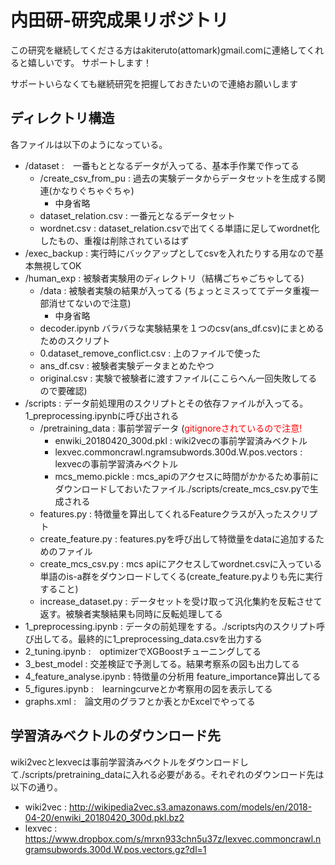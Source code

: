 # 内田研-研究成果リポジトリ
   この研究を継続してくださる方はakiteruto(attomark)gmail.comに連絡してくれると嬉しいです。
   サポートします！
   
   サポートいらなくても継続研究を把握しておきたいので連絡お願いします

## ディレクトリ構造
各ファイルは以下のようになっている。
- /dataset :　一番もととなるデータが入ってる、基本手作業で作ってる
    - /create_csv_from_pu : 過去の実験データからデータセットを生成する関連(かなりぐちゃぐちゃ)
        - 中身省略
    - dataset_relation.csv : 一番元となるデータセット
    - wordnet.csv : dataset_relation.csvで出てくる単語に足してwordnet化したもの、重複は削除されているはず
- /exec_backup : 実行時にバックアップとしてcsvを入れたりする用なので基本無視してOK
- /human_exp : 被験者実験用のディレクトリ（結構ごちゃごちゃしてる)
    - /data : 被験者実験の結果が入ってる (ちょっとミスっててデータ重複一部消せてないので注意)
        - 中身省略
    - decoder.ipynb バラバラな実験結果を１つのcsv(ans_df.csv)にまとめるためのスクリプト
    - 0.dataset_remove_conflict.csv : 上のファイルで使った
    - ans_df.csv : 被験者実験データまとめたやつ
    - original.csv : 実験で被験者に渡すファイル(ここらへん一回失敗してるので要確認)
- /scripts : データ前処理用のスクリプトとその依存ファイルが入ってる。 1_preprocessing.ipynbに呼び出される
    - /pretraining_data : 事前学習データ (<span style="color: red; ">gitignoreされているので注意!</span>
        - enwiki_20180420_300d.pkl : wiki2vecの事前学習済みベクトル
        - lexvec.commoncrawl.ngramsubwords.300d.W.pos.vectors : lexvecの事前学習済みベクトル
        - mcs_memo.pickle : mcs_apiのアクセスに時間がかかるため事前にダウンロードしておいたファイル./scripts/create_mcs_csv.pyで生成される
    - features.py : 特徴量を算出してくれるFeatureクラスが入ったスクリプト
    - create_feature.py : features.pyを呼び出して特徴量をdataに追加するためのファイル
    - create_mcs_csv.py : mcs apiにアクセスしてwordnet.csvに入っている単語のis-a群をダウンロードしてくる(create_feature.pyよりも先に実行すること)
    - increase_dataset.py : データセットを受け取って汎化集約を反転させて返す。被験者実験結果も同時に反転処理してる
- 1_preprocessing.ipynb : データの前処理をする。./scripts内のスクリプト呼び出してる。最終的に1_preprocessing_data.csvを出力する
- 2_tuning.ipynb :　optimizerでXGBoostチューニングしてる
- 3_best_model : 交差検証で予測してる。結果考察系の図も出力してる
- 4_feature_analyse.ipynb : 特徴量の分析用 feature_importance算出してる
- 5_figures.ipynb :　learningcurveとか考察用の図を表示してる
- graphs.xml :　論文用のグラフとか表とかExcelでやってる

## 学習済みベクトルのダウンロード先
wiki2vecとlexvecは事前学習済みベクトルをダウンロードして./scripts/pretraining_dataに入れる必要がある。それぞれのダウンロード先は以下の通り。
- wiki2vec : http://wikipedia2vec.s3.amazonaws.com/models/en/2018-04-20/enwiki_20180420_300d.pkl.bz2
- lexvec : https://www.dropbox.com/s/mrxn933chn5u37z/lexvec.commoncrawl.ngramsubwords.300d.W.pos.vectors.gz?dl=1

